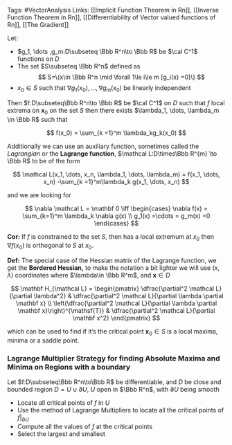 Tags: #VectorAnalysis 
Links: [[Implicit Function Theorem in Rn]], [[Inverse Function Theorem in Rn]], [[Differentiability of Vector valued functions of Rn]], [[The Gradient]]

Let:
- $g_1, \dots ,g_m:D\subseteq \Bbb R^n\to \Bbb R$ be $\cal C^1$ functions on $D$
- The set $S\subseteq \Bbb R^n$ defined as    $$ S=\{x\in \Bbb R^n \mid \forall 1\le i\le m [g_i(x) =0]\} $$
- $x_0 \in S$ such that $\nabla g_1(x_0), \dots, \nabla g_m(x_0)$ be linearly independent
    

Then $f:D\subseteq\Bbb R^n\to \Bbb R$ be $\cal C^1$ on $D$ such that $f$ local extrema on $\mathbf x_0$ on the set $S$ then there exists $\lambda_1, \dots, \lambda_m \in \Bbb R$ such that

$$ f(x_0) = \sum_{k =1}^m \lambda_kg_k(x_0) $$

Additionally we can use an auxiliary function, sometimes called the _Lagrangian_ or the **Lagrange function**, $\mathcal L:D\times\Bbb R^{m} \to \Bbb R$ to be of the form

$$ \mathcal L(x_1, \dots, x_n, \lambda_1, \dots, \lambda_m) = f(x_1, \dots, x_n) -\sum_{k =1}^m\lambda_k g(x_1, \dots, x_n) $$

and we are looking for

$$ \nabla \mathcal L = \mathbf 0 \iff \begin{cases} \nabla f(x) = \sum_{k=1}^m \lambda_k \nabla g(x) \\ g_1(x) =\cdots = g_m(x) =0 \end{cases} $$

**Cor:** If $f$ is constrained to the set $S$, then has a local extremum at $x_0$ then $\nabla f(x_0)$ is orthogonal to $S$ at $x_0$.

**Def:** The special case of the Hessian matrix of the Lagrange function, we get the **Bordered Hessian,** to make the notation a bit lighter we will use ${(x, \lambda)}$ coordinates where $\lambda\in \Bbb R^m$, and $\mathbf x\in D$

$$ \mathbf H_{\mathcal L} = \begin{pmatrix} \dfrac{\partial^2 \mathcal L}{\partial \lambda^2} & \dfrac{\partial^2 \mathcal L}{\partial \lambda \partial \mathbf x} \\ \left(\dfrac{\partial^2 \mathcal L}{\partial \lambda \partial \mathbf x}\right)^{\mathsf{T}} & \dfrac{\partial^2 \mathcal L}{\partial \mathbf x^2} \end{pmatrix} $$

which can be used to find if it’s the critical point $\mathbf x_0\in S$ is a local maxima, minima or a saddle point.

### Lagrange Multiplier Strategy for finding Absolute Maxima and Minima on Regions with a boundary

Let $f:D\subseteq\Bbb R^n\to\Bbb R$ be differentiable, and $D$ be close and bounded region $D=U\cup \partial U$, $U$ open in $\Bbb R^n$, with $\partial U$ being smooth

- Locate all critical points of $f$ in $U$
- Use the method of Lagrange Multipliers to locate all the critical points of $f|_{\partial U}$
- Compute all the values of $f$ at the critical points
- Select the largest and smallest